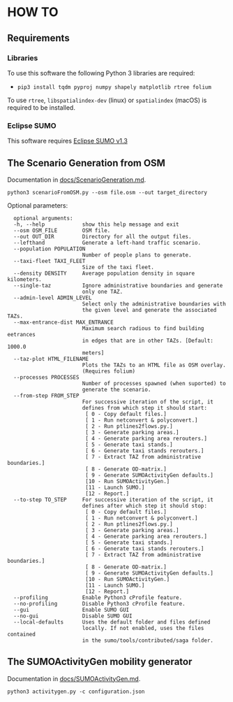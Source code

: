 # HOW TO

## Requirements

### Libraries

To use this software the following Python 3 libraries are required:

* `pip3 install tqdm pyproj numpy shapely matplotlib rtree folium`

To use `rtree`, `libspatialindex-dev` (linux) or `spatialindex` (macOS) is required to be installed.

### Eclipse SUMO

This software requires [Eclipse SUMO v1.3](https://github.com/eclipse/sumo/releases/tag/v1_3_0)

## The Scenario Generation from OSM

Documentation in [docs/ScenarioGeneration.md](ScenarioGeneration.md).

`python3 scenarioFromOSM.py --osm file.osm --out target_directory`

Optional parameters:

```
  optional arguments:
  -h, --help            show this help message and exit
  --osm OSM_FILE        OSM file.
  --out OUT_DIR         Directory for all the output files.
  --lefthand            Generate a left-hand traffic scenario.
  --population POPULATION
                        Number of people plans to generate.
  --taxi-fleet TAXI_FLEET
                        Size of the taxi fleet.
  --density DENSITY     Average population density in square kilometers.
  --single-taz          Ignore administrative boundaries and generate
                        only one TAZ.
  --admin-level ADMIN_LEVEL
                        Select only the administrative boundaries with
                        the given level and generate the associated TAZs.
  --max-entrance-dist MAX_ENTRANCE
                        Maximum search radious to find building eetrances
                        in edges that are in other TAZs. [Default: 1000.0
                        meters]
  --taz-plot HTML_FILENAME
                        Plots the TAZs to an HTML file as OSM overlay.
                        (Requires folium)
  --processes PROCESSES
                        Number of processes spawned (when suported) to
                        generate the scenario.
  --from-step FROM_STEP
                        For successive iteration of the script, it
                        defines from which step it should start: 
                         [ 0 - Copy default files.] 
                         [ 1 - Run netconvert & polyconvert.] 
                         [ 2 - Run ptlines2flows.py.] 
                         [ 3 - Generate parking areas.] 
                         [ 4 - Generate parking area rerouters.] 
                         [ 5 - Generate taxi stands.] 
                         [ 6 - Generate taxi stands rerouters.] 
                         [ 7 - Extract TAZ from administrative boundaries.] 
                         [ 8 - Generate OD-matrix.] 
                         [ 9 - Generate SUMOActivityGen defaults.] 
                         [10 - Run SUMOActivityGen.] 
                         [11 - Launch SUMO.] 
                         [12 - Report.]
  --to-step TO_STEP     For successive iteration of the script, it
                        defines after which step it should stop: 
                         [ 0 - Copy default files.] 
                         [ 1 - Run netconvert & polyconvert.] 
                         [ 2 - Run ptlines2flows.py.] 
                         [ 3 - Generate parking areas.] 
                         [ 4 - Generate parking area rerouters.] 
                         [ 5 - Generate taxi stands.] 
                         [ 6 - Generate taxi stands rerouters.] 
                         [ 7 - Extract TAZ from administrative boundaries.] 
                         [ 8 - Generate OD-matrix.] 
                         [ 9 - Generate SUMOActivityGen defaults.] 
                         [10 - Run SUMOActivityGen.] 
                         [11 - Launch SUMO.] 
                         [12 - Report.]
  --profiling           Enable Python3 cProfile feature.
  --no-profiling        Disable Python3 cProfile feature.
  --gui                 Enable SUMO GUI
  --no-gui              Disable SUMO GUI
  --local-defaults      Uses the default folder and files defined
                        locally. If not enabled, uses the files contained
                        in the sumo/tools/contributed/saga folder.
```

## The SUMOActivityGen mobility generator

Documentation in [docs/SUMOActivityGen.md](SUMOActivityGen.md).

`python3 activitygen.py -c configuration.json`
